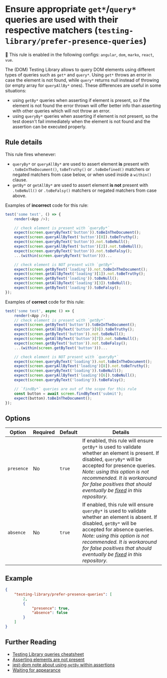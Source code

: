 # Ensure appropriate `get*`/`query*` queries are used with their respective matchers (`testing-library/prefer-presence-queries`)

💼 This rule is enabled in the following configs: `angular`, `dom`, `marko`, `react`, `vue`.

<!-- end auto-generated rule header -->

The (DOM) Testing Library allows to query DOM elements using different types of queries such as `get*` and `query*`. Using `get*` throws an error in case the element is not found, while `query*` returns null instead of throwing (or empty array for `queryAllBy*` ones). These differences are useful in some situations:

- using `getBy*` queries when asserting if element is present, so if the element is not found the error thrown will offer better info than asserting with other queries which will not throw an error.
- using `queryBy*` queries when asserting if element is not present, so the test doesn't fail immediately when the element is not found and the assertion can be executed properly.

## Rule details

This rule fires whenever:

- `queryBy*` or `queryAllBy*` are used to assert element **is** present with `.toBeInTheDocument()`, `toBeTruthy()` or `.toBeDefined()` matchers or negated matchers from case below, or when used inside a `within()` clause.
- `getBy*` or `getAllBy*` are used to assert element **is not** present with `.toBeNull()` or `.toBeFalsy()` matchers or negated matchers from case above.

Examples of **incorrect** code for this rule:

```js
test('some test', () => {
	render(<App />);

	// check element is present with `queryBy*`
	expect(screen.queryByText('button')).toBeInTheDocument();
	expect(screen.queryAllByText('button')[0]).toBeTruthy();
	expect(screen.queryByText('button')).not.toBeNull();
	expect(screen.queryAllByText('button')[2]).not.toBeNull();
	expect(screen.queryByText('button')).not.toBeFalsy();
	...(within(screen.queryByText('button')))...

	// check element is NOT present with `getBy*`
	expect(screen.getByText('loading')).not.toBeInTheDocument();
	expect(screen.getAllByText('loading')[1]).not.toBeTruthy();
	expect(screen.getByText('loading')).toBeNull();
	expect(screen.getAllByText('loading')[3]).toBeNull();
	expect(screen.getByText('loading')).toBeFalsy();
});
```

Examples of **correct** code for this rule:

```js
test('some test', async () => {
	render(<App />);
	// check element is present with `getBy*`
	expect(screen.getByText('button')).toBeInTheDocument();
	expect(screen.getAllByText('button')[9]).toBeTruthy();
	expect(screen.getByText('button')).not.toBeNull();
	expect(screen.getAllByText('button')[7]).not.toBeNull();
	expect(screen.getByText('button')).not.toBeFalsy();
	...(within(screen.getByText('button')))...

	// check element is NOT present with `queryBy*`
	expect(screen.queryByText('loading')).not.toBeInTheDocument();
	expect(screen.queryAllByText('loading')[8]).not.toBeTruthy();
	expect(screen.queryByText('loading')).toBeNull();
	expect(screen.queryAllByText('loading')[6]).toBeNull();
	expect(screen.queryByText('loading')).toBeFalsy();

	// `findBy*` queries are out of the scope for this rule
	const button = await screen.findByText('submit');
	expect(button).toBeInTheDocument();
});
```

## Options

| Option     | Required | Default | Details                                                                                                                                                                                                                                                                                                                                                                            |
| ---------- | -------- | ------- | ---------------------------------------------------------------------------------------------------------------------------------------------------------------------------------------------------------------------------------------------------------------------------------------------------------------------------------------------------------------------------------- |
| `presence` | No       | `true`  | If enabled, this rule will ensure `getBy*` is used to validate whether an element is present. If disabled, `queryBy*` will be accepted for presence queries. _Note: using this option is not recommended. It is workaround for false positives that should eventually be [fixed](https://github.com/testing-library/eslint-plugin-testing-library/issues/518) in this repository._ |
| `absence`  | No       | `true`  | If enabled, this rule will ensure `queryBy*` is used to validate whether an element is absent. If disabled, `getBy*` will be accepted for absence queries. _Note: using this option is not recommended. It is workaround for false positives that should eventually be [fixed](https://github.com/testing-library/eslint-plugin-testing-library/issues/518) in this repository._   |

## Example

```json
{
	"testing-library/prefer-presence-queries": [
		2,
		{
			"presence": true,
			"absence": false
		}
	]
}
```

## Further Reading

- [Testing Library queries cheatsheet](https://testing-library.com/docs/dom-testing-library/cheatsheet#queries)
- [Asserting elements are not present](https://testing-library.com/docs/guide-disappearance#asserting-elements-are-not-present)
- [jest-dom note about using `getBy` within assertions](https://testing-library.com/docs/ecosystem-jest-dom)
- [Waiting for appearance](https://testing-library.com/docs/guide-disappearance#waiting-for-appearance)
